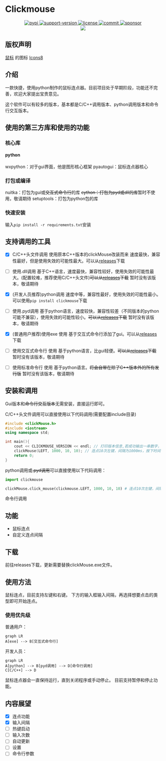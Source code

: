 # Clickmouse

<div align = "center">
    <a href="https://pypi.org/project/ClickMouse/">
        <img src="https://img.shields.io/pypi/v/clickMouse.svg" 
        alt="pypi">
    </a>
    <a href="https://img.shields.io/pypi/pyversions/ClickMouse">
        <img src="https://img.shields.io/pypi/pyversions/ClickMouse" alt="support-version">
    </a>
    <a href="https://github.com/gaogaotiantian/viztracer/blob/master/LICENSE">
        <img src="https://img.shields.io/github/license/xystudio889/pyclickmouse" alt="license">
    </a>
    <a href="https://github.com/xystudio889/pyclickmouse/commits/master">
        <img src="https://img.shields.io/github/last-commit/xystudio889/pyclickmouse/master" alt="commit">
    </a>
    <a href="https://github.com/sponsors/xystudio889">
        <img src="https://img.shields.io/badge/%E2%9D%A4-Sponsor%20me-%23c96198?style=flat&logo=GitHub"
            alt="sponsor">
    </a>
    <br />
    <a href="https://github.com/xystudio889/clickmouse/releases">
        <img src="https://img.shields.io/badge/点击下载-旧版本clickmouse-536af5?color=63eafa&logoColor=white">
    </a>
</div>

## 版权声明
<a target="_blank" href="https://icons8.com/icon/13347/mouse">鼠标</a> 的图标 <a target="_blank" href="https://icons8.com">Icons8</a>

## 介绍
一款快捷，使用python制作的鼠标连点器。目前项目处于早期阶段，功能还不完善，欢迎大家提出宝贵意见。

这个软件可以有较多的版本，基本都是C/C++调用版本、python调用版本和命令行交互版本。

## 使用的第三方库和使用的功能
### 核心库
#### python
wxpython：对于gui界面，他是图形核心框架
pyautogui：鼠标连点器核心
### 打包或编译
nuitka：打包为gui或~~交互式命令行~~的库
~~cython：打包为pyd或dll的库~~暂时不使用，敬请期待
setuptools：打包为python包的库
### 快速安装
输入`pip install -r requirements.txt`安装

## 支持调用的工具
- [x] C/C++头文件调用 使用原本C++版本的clickMouse改装而来 速度最快，兼容性最好，但是使用失效的可能性最大。可以从[releases](https://github.com/xystudio889/pyClickMouse)下载
- [ ] 使用.dll调用 基于C++语言，速度最快，兼容性较好，使用失效的可能性最大。(配置较难，推荐使用C/C++头文件)~~可以从[releases](https://github.com/xystudio889/pyClickMouse)下载~~ 暂时没有该版本，敬请期待
- [x] (开发人员推荐)python调用 速度中等，兼容性最好，使用失效的可能性最小。可以使用`pip install clickmouse`下载
- [ ] 使用.pyd调用 基于python语言，速度较快，兼容性较差（不同版本的python可能不兼容），使用失效的可能性较小。~~可以从[releases](https://github.com/xystudio889/pyClickMouse)下载~~ 暂时没有该版本，敬请期待
- [x] (普通用户推荐)使用exe 使用 基于交互式命令行添加了gui。可以从[releases](https://github.com/xystudio889/pyClickMouse)下载
- [ ] 使用交互式命令行 使用 基于python语言，比gui轻便。~~可以从[releases](https://github.com/xystudio889/pyClickMouse)下载~~ 暂时没有该版本，敬请期待
- [ ] 使用标准命令行 使用 基于python语言。~~将会自带在除了C++版本外的所有发行版~~ 暂时没有该版本，敬请期待


## 安装和调用
Gui版本和~~命令行交互版本~~无需安装，直接运行即可。

C/C++头文件调用可以直接使用以下代码调用(需要配置include目录)
```C++
#include <clickMouse.h>
#include <iostream>
using namespace std;

int main(){
    cout << CLICKMOUSE_VERSION << endl; // 打印版本信息,若成功输出一串数字，则安装成功
    clickMouse(LEFT, 1000, 10, 10); // 连点10次左键，间隔为1000ms，按下时间为10ms，
    return 0;
}
```
python调用或~~.pyd调用~~可以直接使用以下代码调用：
```python
import clickmouse

clickMouse.click_mouse(clickmouse.LEFT, 1000, 10, 10) # 连点10次左键，间隔为1000ms，按下时间为10ms，
```
命令行调用


## 功能
- 鼠标连点
- 自定义连点间隔

## 下载
前往releases下载，更新需要替换clickMouse.exe文件。

## 使用方法
鼠标连点，目前支持左键和右键。
下方的输入框输入间隔，再选择想要点击的类型即可开始连点。

### 使用优先级
普通用户：
```mermaid
graph LR
A[exe] --> B[交互式命令行]
```
开发人员：
```mermaid
graph LR
A[python] --> B[pyd调用] --> D[命令行调用]
C[C/C++] --> D
```
鼠标连点器会一直保持运行，直到关闭程序或手动停止。
目前支持暂停和停止功能。
## 内容展望
- [x] 连点功能
- [x] 输入间隔
- [ ] 热键启动
- [ ] 输入次数
- [ ] 自动更新
- [ ] 设置
- [ ] 命令行参数
